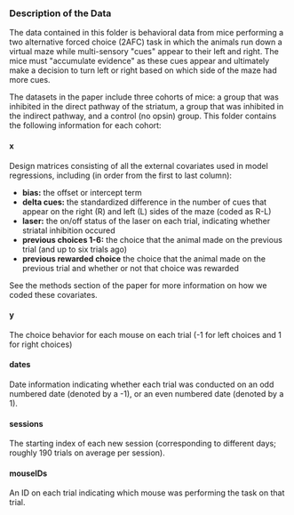 ### Description of the Data

The data contained in this folder is behavioral data from mice performing a two alternative forced choice (2AFC) task in which the animals run down a virtual maze while multi-sensory "cues" appear to their left and right. The mice must "accumulate evidence" as these cues appear and ultimately make a decision to turn left or right based on which side of the maze had more cues.

The datasets in the paper include three cohorts of mice: a group that was inhibited in the direct pathway of the striatum, a group that was inhibited in the indirect pathway, and a control (no opsin) group. This folder contains the following information for each cohort:

#### x
Design matrices consisting of all the external covariates used in model regressions, including (in order from the first to last column):
* <b>bias:</b> the offset or intercept term
* <b>delta cues:</b> the standardized difference in the number of cues that appear on the right (R) and left (L) sides of the maze (coded as R-L)
* <b>laser:</b> the on/off status of the laser on each trial, indicating whether striatal inhibition occured
* <b>previous choices 1-6:</b> the choice that the animal made on the previous trial (and up to six trials ago)
* <b>previous rewarded choice</b> the choice that the animal made on the previous trial and whether or not that choice was rewarded
     
See the methods section of the paper for more information on how we coded these covariates. 

#### y
The choice behavior for each mouse on each trial (-1 for left choices and 1 for right choices)

#### dates
Date information indicating whether each trial was conducted on an odd numbered date (denoted by a -1), or an even numbered date (denoted by a 1).

#### sessions 
The starting index of each new session (corresponding to different days; roughly 190 trials on average per session).

#### mouseIDs
An ID on each trial indicating which mouse was performing the task on that trial.

